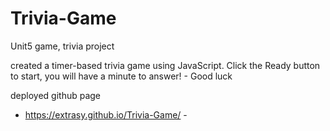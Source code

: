 # Trivia-Game
Unit5 game, trivia project

created a timer-based trivia game using JavaScript.
Click the Ready button to start, you will have a minute to answer! - Good luck

deployed github page
- https://extrasy.github.io/Trivia-Game/ - 
